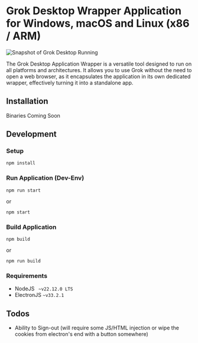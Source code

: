 # Grok Desktop Wrapper Application for Windows, macOS and Linux (x86 / ARM)

![Snapshot of Grok Desktop Running](appsnapshot.png)

The Grok Desktop Application Wrapper is a versatile tool designed to run on all platforms and architectures. It allows you to use Grok without the need to open a web browser, as it encapsulates the application in its own dedicated wrapper, effectively turning it into a standalone app.

## Installation
Binaries Coming Soon

## Development
### Setup
```
npm install
```

### Run Application (Dev-Env)
```
npm run start
```
or
```
npm start
```

### Build Application
```
npm build
```
or
```
npm run build
```
### Requirements
* NodeJS ``` ~v22.12.0 LTS```
* ElectronJS ``` ~v33.2.1 ```


## Todos
* Ability to Sign-out (will require some JS/HTML injection or wipe the cookies from electron's end with a button somewhere)
